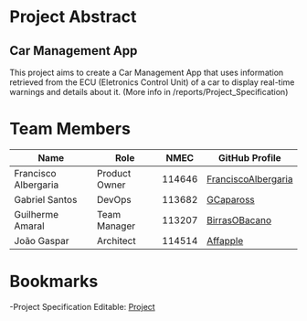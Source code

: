 # Project Abstract
## Car Management App
This project aims to create a Car Management App that uses information retrieved from the ECU (Eletronics Control Unit) of a car to display real-time warnings and details about it. 
(More info in /reports/Project_Specification)




# Team Members

| Name              | Role            | NMEC | GitHub Profile                            |
|-------------------|-----------------|-------------|-------------------------------------------|
| Francisco Albergaria | Product Owner  | 114646      | [FranciscoAlbergaria](https://github.com/FranciscoAlbergaria) |
| Gabriel Santos    | DevOps           | 113682      | [GCapaross](https://github.com/GCapaross) |
| Guilherme Amaral  | Team Manager     | 113207      | [BirrasOBacano](https://github.com/BirrasOBacano) |
| João Gaspar       | Architect        | 114514      | [Affapple](https://github.com/Affapple)   |


# Bookmarks
-Project Specification Editable: [Project](https://uapt33090-my.sharepoint.com/:w:/g/personal/joaopmgaspar_ua_pt/EfWeM20E1c1Pvg1NwL19GX4B_ldsUfoE5xQnrV-avwj9vw?e=kwRUw9)
